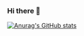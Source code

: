 ### Hi there 👋


[![Anurag's GitHub stats](https://github-readme-stats.vercel.app/api?username=eathom91)](https://github.com/anuraghazra/github-readme-stats)
